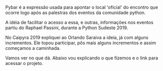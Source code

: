 Pybar é a expressão usada para apontar o local 'oficial' do encontro que ocorre logo após as palestras dos eventos da comunidade python.

A idéia de facilitar o acesso a essa, e outras, informações nos eventos partiu do Raphael Passini, durante a Python Sudeste 2019. 

No Caipyra 2019 expliquei ao Orlando Saraiva a ideia, já com alguns incrementos. Ele topou participar, pôs mais alguns incrementos e assim começamos a caminhada.

Vamos ver no que dá. Abaixo vou explicando o que fizemos e o link para acessar o projeto.
